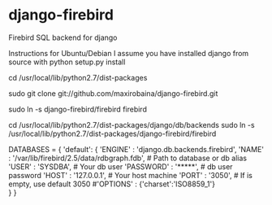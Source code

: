 django-firebird
===============

Firebird SQL backend for django

Instructions for Ubuntu/Debian 
I assume you have installed django from source with python setup.py install 


cd /usr/local/lib/python2.7/dist-packages

sudo git clone git://github.com/maxirobaina/django-firebird.git

sudo ln -s django-firebird/firebird firebird

cd /usr/local/lib/python2.7/dist-packages/django/db/backends
sudo ln -s /usr/local/lib/python2.7/dist-packages/django-firebird/firebird

  DATABASES = {
  'default': {
  'ENGINE' : 'django.db.backends.firebird',
  'NAME' : '/var/lib/firebird/2.5/data/rdbgraph.fdb', # Path to database or db alias
  'USER' : 'SYSDBA',           # Your db user
  'PASSWORD' : '*****',    # db user password
  'HOST' : '127.0.0.1',        # Your host machine
  'PORT' : '3050',             # If is empty, use default 3050
  #'OPTIONS' : {'charset':'ISO8859_1'}  
  }
  }